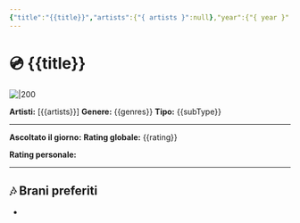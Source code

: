 ```yaml
---
{"title":"{{title}}","artists":{"{ artists }":null},"year":{"{ year }":null},"genres":{"{ genres }":null},"image":{"{ image }":null},"rating":{"{ rating }":null},"type":{"{ type }":null},"subtype":{"{ subType }":null},"dg-show-inline-title":false,"dg-publish":true,"tags":["musica"],"personalRating":null,"ascoltato":null,"permalink":"/template/template-musica/","dgPassFrontmatter":true,"noteIcon":""}
---
```



# 💿 {{title}}

![|200]({{image}})

**Artisti:** [{{artists}}]
**Genere:** {{genres}}
**Tipo:** {{subType}}

---

**Ascoltato il giorno:** 
**Rating globale:** {{rating}}

**Rating personale:** 

---

## 🎶 Brani preferiti

- 